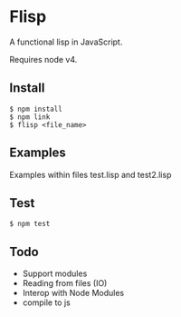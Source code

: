 # Flisp

A functional lisp in JavaScript.

Requires node v4.

## Install

    $ npm install
    $ npm link
    $ flisp <file_name>

## Examples

Examples within files test.lisp and test2.lisp

## Test

	$ npm test

## Todo

* Support modules
* Reading from files (IO)
* Interop with Node Modules
* compile to js
